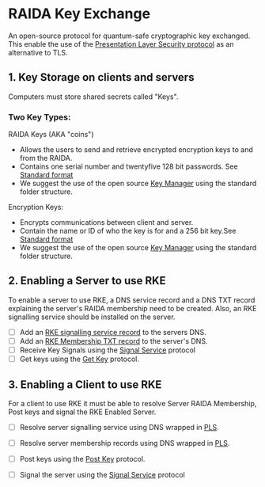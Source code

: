 # RAIDA Key Exchange
An open-source protocol for quantum-safe cryptographic key exchanged. This enable the use of the [Presentation Layer Security protocol](https://som.com) as an alternative to TLS. 

## 1. Key Storage on clients and servers
Computers must store shared secrets called "Keys". 

### Two Key Types:
  RAIDA Keys (AKA "coins") 
  * Allows the users to send and retrieve encrypted encryption keys to and from the RAIDA.
  * Contains one serial number and twentyfive 128 bit passwords. See [Standard format](https://github.com/worthingtonse/RAIDA_KEY_EXCHANGE/blob/main/Key%20Coin%20Format)
  * We suggest the use of the open source [Key Manager](https://something.com)  using the standard folder structure.
  
  Encryption Keys: 
  * Encrypts communications between client and server.
  * Contain the name or ID of who the key is for and a 256 bit key.See [Standard format](https://www.com)
  * We suggest the use of the open source [Key Manager](https://something.com)   using the standard folder structure. 
	
## 2. Enabling a Server to use RKE
To enable a server to use RKE, a DNS service record and a DNS TXT record explaining the server's RAIDA membership need to be created. Also, an RKE signalling service should be installed on the server. 
- [ ] Add an [RKE signalling service record](https://something.com) to the servers DNS.
- [ ] Add an [RKE Membership TXT record](https://something.com)  to the server's DNS. 
- [ ] Receive Key Signals using the [Signal Service](https://something.com) protocol
- [ ] Get keys using the [Get Key](https://something.com) protocol. 
		
## 3. Enabling a Client to use RKE
For a client to use RKE it must be able to resolve Server RAIDA Membership, Post keys and signal the RKE Enabled Server.
- [ ] Resolve server signalling service using DNS wrapped in [PLS](https://something.com).
- [ ] Resolve server membership records using DNS wrapped in [PLS](https://something.com).
- [ ] Post keys using the [Post Key](https://something.com) protocol. 
- [ ] Signal the server using the [Signal Service](https://something.com) protocol



